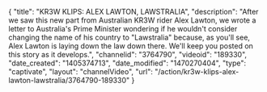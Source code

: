 {
    "title": "KR3W KLIPS: ALEX LAWTON, LAWSTRALIA",
    "description": "After we saw this new part from Australian KR3W rider Alex Lawton, we wrote a letter to Australia's Prime Minister wondering if he wouldn't consider changing the name of his country to \"Lawstralia\" because, as you'll see, Alex Lawton is laying down the law down there. We'll keep you posted on this story as it develops.",
    "channelid": "3764790",
    "videoid": "189330",
    "date_created": "1405374713",
    "date_modified": "1470270404",
    "type": "captivate",
    "layout": "channelVideo",
    "url": "\/action\/kr3w-klips-alex-lawton-lawstralia\/3764790-189330"
}